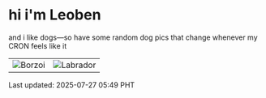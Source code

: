 # hi i'm Leoben

and i like dogs—so have some random dog pics that change whenever my CRON feels like it

|  |  |
|--------|----------|
| ![Borzoi](https://random-dog-vercel.vercel.app/api/random-borzoi?v=1753566598) | ![Labrador](https://random-dog-vercel.vercel.app/api/random-labrador?v=1753566598) |

Last updated: 2025-07-27 05:49 PHT
